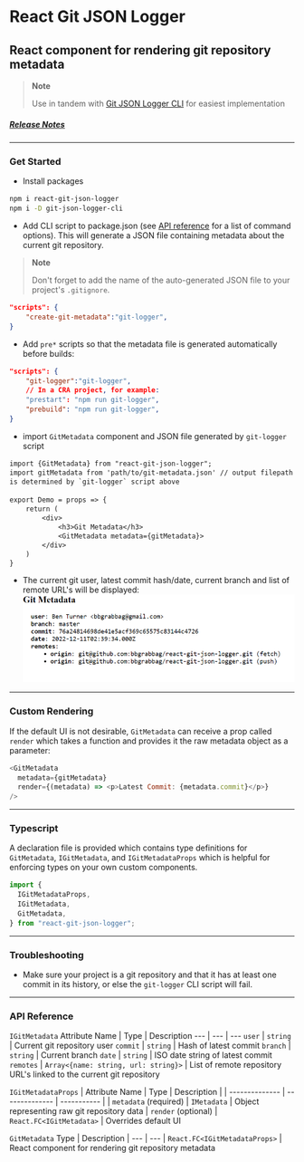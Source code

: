 # React Git JSON Logger

## React component for rendering git repository metadata

> **Note**
>
> Use in tandem with [Git JSON Logger CLI](https://github.com/bbgrabbag/git-json-logger-cli) for easiest implementation

##### [Release Notes](/changelog.md)

---

### Get Started

- Install packages

```bash
npm i react-git-json-logger
npm i -D git-json-logger-cli
```

- Add CLI script to package.json (see [API reference](https://github.com/bbgrabbag/git-json-logger-cli#api-reference) for a list of command options). This will generate a JSON file containing metadata about the current git repository.
> **Note**
>
> Don't forget to add the name of the auto-generated JSON file to your project's `.gitignore`.


```json
"scripts": {
    "create-git-metadata":"git-logger",
}
```

- Add `pre*` scripts so that the metadata file is generated automatically before builds:

```json
"scripts": {
    "git-logger":"git-logger",
    // In a CRA project, for example:
    "prestart": "npm run git-logger",
    "prebuild": "npm run git-logger",
}
```

- import `GitMetadata` component and JSON file generated by `git-logger` script

```tsx
import {GitMetadata} from "react-git-json-logger";
import gitMetadata from 'path/to/git-metadata.json' // output filepath is determined by `git-logger` script above

export Demo = props => {
    return (
        <div>
            <h3>Git Metadata</h3>
            <GitMetadata metadata={gitMetadata}>
        </div>
    )
}
```

- The current git user, latest commit hash/date, current branch and list of remote URL's will be displayed:
  ![Demo render](/screenshots/git-metadata.PNG)

---

### Custom Rendering

If the default UI is not desirable, `GitMetadata` can receive a prop called `render` which takes a function and provides it the raw metadata object as a parameter:

```js
<GitMetadata
  metadata={gitMetadata}
  render={(metadata) => <p>Latest Commit: {metadata.commit}</p>}
/>
```

---

### Typescript

A declaration file is provided which contains type definitions for `GitMetadata`, `IGitMetadata`, and `IGitMetadataProps` which is helpful for enforcing types on your own custom components.

```ts
import {
  IGitMetadataProps,
  IGitMetadata,
  GitMetadata,
} from "react-git-json-logger";
```

---

### Troubleshooting

- Make sure your project is a git repository and that it has at least one commit in its history, or else the `git-logger` CLI script will fail.

---

### API Reference

`IGitMetadata`
Attribute Name | Type | Description
--- | --- | ---
`user` | `string` | Current git repository user
`commit` | `string` | Hash of latest commit
`branch` | `string` | Current branch
`date` | `string` | ISO date string of latest commit
`remotes` | `Array<{name: string, url: string}>` | List of remote repository URL's linked to the current git repository

`IGitMetadataProps`
| Attribute Name | Type | Description |
| -------------- | -------------- | ----------- |
| `metadata` (required) | `IMetadata` | Object representing raw git repository data
| `render` (optional) | `React.FC<IGitMetadata>` | Overrides default UI

`GitMetadata`
Type | Description |
--- | --- |
`React.FC<IGitMetadataProps>` | React component for rendering git repository metadata
